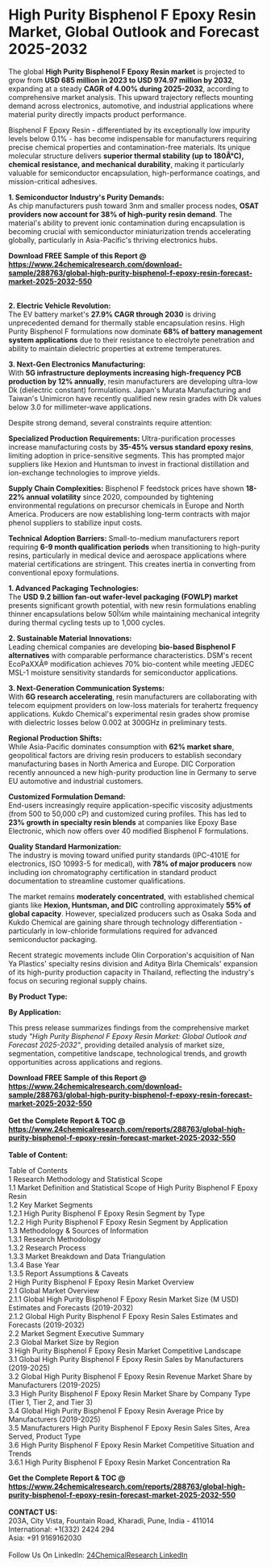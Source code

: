 <h1>High Purity Bisphenol F Epoxy Resin Market, Global Outlook and Forecast 2025-2032</h1><p>The global <strong>High Purity Bisphenol F Epoxy Resin market</strong> is projected to grow from <strong>USD 685 million in 2023 to USD 974.97 million by 2032</strong>, expanding at a steady <strong>CAGR of 4.00% during 2025-2032</strong>, according to comprehensive market analysis. This upward trajectory reflects mounting demand across electronics, automotive, and industrial applications where material purity directly impacts product performance.</p><p>Bisphenol F Epoxy Resin - differentiated by its exceptionally low impurity levels below 0.1% - has become indispensable for manufacturers requiring precise chemical properties and contamination-free materials. Its unique molecular structure delivers <strong>superior thermal stability (up to 180Â°C), chemical resistance, and mechanical durability</strong>, making it particularly valuable for semiconductor encapsulation, high-performance coatings, and mission-critical adhesives.</p><p><strong>1. Semiconductor Industry's Purity Demands:</strong><br>
As chip manufacturers push toward 3nm and smaller process nodes, <strong>OSAT providers now account for 38% of high-purity resin demand</strong>. The material's ability to prevent ionic contamination during encapsulation is becoming crucial with semiconductor miniaturization trends accelerating globally, particularly in Asia-Pacific's thriving electronics hubs.</p><div><b>Download FREE Sample of this Report @ 
            <a href="https://www.24chemicalresearch.com/download-sample/288763/global-high-purity-bisphenol-f-epoxy-resin-forecast-market-2025-2032-550">
            https://www.24chemicalresearch.com/download-sample/288763/global-high-purity-bisphenol-f-epoxy-resin-forecast-market-2025-2032-550</a></b></div><br><p><strong>2. Electric Vehicle Revolution:</strong><br>
The EV battery market's <strong>27.9% CAGR through 2030</strong> is driving unprecedented demand for thermally stable encapsulation resins. High Purity Bisphenol F formulations now dominate <strong>68% of battery management system applications</strong> due to their resistance to electrolyte penetration and ability to maintain dielectric properties at extreme temperatures.</p><p><strong>3. Next-Gen Electronics Manufacturing:</strong><br>
With <strong>5G infrastructure deployments increasing high-frequency PCB production by 12% annually</strong>, resin manufacturers are developing ultra-low Dk (dielectric constant) formulations. Japan's Murata Manufacturing and Taiwan's Unimicron have recently qualified new resin grades with Dk values below 3.0 for millimeter-wave applications.</p><p>Despite strong demand, several constraints require attention:</p><p><strong>Specialized Production Requirements:</strong> Ultra-purification processes increase manufacturing costs by <strong>35-45% versus standard epoxy resins</strong>, limiting adoption in price-sensitive segments. This has prompted major suppliers like Hexion and Huntsman to invest in fractional distillation and ion-exchange technologies to improve yields.</p><p><strong>Supply Chain Complexities:</strong> Bisphenol F feedstock prices have shown <strong>18-22% annual volatility</strong> since 2020, compounded by tightening environmental regulations on precursor chemicals in Europe and North America. Producers are now establishing long-term contracts with major phenol suppliers to stabilize input costs.</p><p><strong>Technical Adoption Barriers:</strong> Small-to-medium manufacturers report requiring <strong>6-9 month qualification periods</strong> when transitioning to high-purity resins, particularly in medical device and aerospace applications where material certifications are stringent. This creates inertia in converting from conventional epoxy formulations.</p><p><strong>1. Advanced Packaging Technologies:</strong><br>
The <strong>USD 9.2 billion fan-out wafer-level packaging (FOWLP) market</strong> presents significant growth potential, with new resin formulations enabling thinner encapsulations below 50Î¼m while maintaining mechanical integrity during thermal cycling tests up to 1,000 cycles.</p><p><strong>2. Sustainable Material Innovations:</strong><br>
Leading chemical companies are developing <strong>bio-based Bisphenol F alternatives</strong> with comparable performance characteristics. DSM's recent EcoPaXXÂ® modification achieves 70% bio-content while meeting JEDEC MSL-1 moisture sensitivity standards for semiconductor applications.</p><p><strong>3. Next-Generation Communication Systems:</strong><br>
With <strong>6G research accelerating</strong>, resin manufacturers are collaborating with telecom equipment providers on low-loss materials for terahertz frequency applications. Kukdo Chemical's experimental resin grades show promise with dielectric losses below 0.002 at 300GHz in preliminary tests.</p><p><strong>Regional Production Shifts:</strong><br>
	While Asia-Pacific dominates consumption with <strong>62% market share</strong>, geopolitical factors are driving resin producers to establish secondary manufacturing bases in North America and Europe. DIC Corporation recently announced a new high-purity production line in Germany to serve EU automotive and industrial customers.</p><p><strong>Customized Formulation Demand:</strong><br>
	End-users increasingly require application-specific viscosity adjustments (from 500 to 50,000 cP) and customized curing profiles. This has led to <strong>23% growth in specialty resin blends</strong> at companies like Epoxy Base Electronic, which now offers over 40 modified Bisphenol F formulations.</p><p><strong>Quality Standard Harmonization:</strong><br>
	The industry is moving toward unified purity standards (IPC-4101E for electronics, ISO 10993-5 for medical), with <strong>78% of major producers</strong> now including ion chromatography certification in standard product documentation to streamline customer qualifications.</p><p>The market remains <strong>moderately concentrated</strong>, with established chemical giants like <strong>Hexion, Huntsman, and DIC</strong> controlling approximately <strong>55% of global capacity</strong>. However, specialized producers such as Osaka Soda and Kukdo Chemical are gaining share through technology differentiation - particularly in low-chloride formulations required for advanced semiconductor packaging.</p><p>Recent strategic movements include Olin Corporation's acquisition of Nan Ya Plastics' specialty resins division and Aditya Birla Chemicals' expansion of its high-purity production capacity in Thailand, reflecting the industry's focus on securing regional supply chains.</p><p><strong>By Product Type:</strong></p><p><strong>By Application:</strong></p><p>This press release summarizes findings from the comprehensive market study <em>"High Purity Bisphenol F Epoxy Resin Market: Global Outlook and Forecast 2025-2032"</em>, providing detailed analysis of market size, segmentation, competitive landscape, technological trends, and growth opportunities across applications and regions.</p><div><b>Download FREE Sample of this Report @ 
            <a href="https://www.24chemicalresearch.com/download-sample/288763/global-high-purity-bisphenol-f-epoxy-resin-forecast-market-2025-2032-550">
            https://www.24chemicalresearch.com/download-sample/288763/global-high-purity-bisphenol-f-epoxy-resin-forecast-market-2025-2032-550</a></b></div><br><div><b>Get the Complete Report & TOC @ 
            <a href="https://www.24chemicalresearch.com/reports/288763/global-high-purity-bisphenol-f-epoxy-resin-forecast-market-2025-2032-550">
            https://www.24chemicalresearch.com/reports/288763/global-high-purity-bisphenol-f-epoxy-resin-forecast-market-2025-2032-550</a></b></div><br>
            <b>Table of Content:</b><p>Table of Contents<br />
1 Research Methodology and Statistical Scope<br />
1.1 Market Definition and Statistical Scope of High Purity Bisphenol F Epoxy Resin<br />
1.2 Key Market Segments<br />
1.2.1 High Purity Bisphenol F Epoxy Resin Segment by Type<br />
1.2.2 High Purity Bisphenol F Epoxy Resin Segment by Application<br />
1.3 Methodology & Sources of Information<br />
1.3.1 Research Methodology<br />
1.3.2 Research Process<br />
1.3.3 Market Breakdown and Data Triangulation<br />
1.3.4 Base Year<br />
1.3.5 Report Assumptions & Caveats<br />
2 High Purity Bisphenol F Epoxy Resin Market Overview<br />
2.1 Global Market Overview<br />
2.1.1 Global High Purity Bisphenol F Epoxy Resin Market Size (M USD) Estimates and Forecasts (2019-2032)<br />
2.1.2 Global High Purity Bisphenol F Epoxy Resin Sales Estimates and Forecasts (2019-2032)<br />
2.2 Market Segment Executive Summary<br />
2.3 Global Market Size by Region<br />
3 High Purity Bisphenol F Epoxy Resin Market Competitive Landscape<br />
3.1 Global High Purity Bisphenol F Epoxy Resin Sales by Manufacturers (2019-2025)<br />
3.2 Global High Purity Bisphenol F Epoxy Resin Revenue Market Share by Manufacturers (2019-2025)<br />
3.3 High Purity Bisphenol F Epoxy Resin Market Share by Company Type (Tier 1, Tier 2, and Tier 3)<br />
3.4 Global High Purity Bisphenol F Epoxy Resin Average Price by Manufacturers (2019-2025)<br />
3.5 Manufacturers High Purity Bisphenol F Epoxy Resin Sales Sites, Area Served, Product Type<br />
3.6 High Purity Bisphenol F Epoxy Resin Market Competitive Situation and Trends<br />
3.6.1 High Purity Bisphenol F Epoxy Resin Market Concentration Ra</p><div><b>Get the Complete Report & TOC @ 
            <a href="https://www.24chemicalresearch.com/reports/288763/global-high-purity-bisphenol-f-epoxy-resin-forecast-market-2025-2032-550">
            https://www.24chemicalresearch.com/reports/288763/global-high-purity-bisphenol-f-epoxy-resin-forecast-market-2025-2032-550</a></b></div><br><b>CONTACT US:</b><br>
            203A, City Vista, Fountain Road, Kharadi, Pune, India - 411014<br>
            International: +1(332) 2424 294<br>
            Asia: +91 9169162030 <br><br>
            Follow Us On LinkedIn: <a href="https://www.linkedin.com/company/24chemicalresearch/">24ChemicalResearch LinkedIn</a>